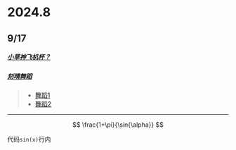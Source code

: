 # 2024.8

## 9/17

##### [小草神飞机杯？](https://g1106-my.sharepoint.com/:v:/g/personal/video_g1106_onmicrosoft_com/ERsrJ1jaRZNDhUU5bfcA8jMBV4tT8GZBg826UzHRJbDSZQ?e=2eXxbr)

##### [刻晴舞蹈](https://g1106-my.sharepoint.com/:v:/g/personal/video_g1106_onmicrosoft_com/EWDbQKZ91UdNgM_IST90su0BEbPFob89tJke0Qr8R_qd_A)

> - [舞蹈1](https://g1106-my.sharepoint.com/:v:/g/personal/video_g1106_onmicrosoft_com/EU-gJEsWFMVLhm7kb5O_F9oBQ4Lk61R-NcCQ6VEMBDEGnA?e=pxhBEt)
> - [舞蹈2](https://g1106-my.sharepoint.com/:v:/g/personal/video_g1106_onmicrosoft_com/EY2E7lJsnY5AuRSxxkhODDEBnntXgSAq2fqcdkxaZfI-Ag?e=dCUcZc)

---

$$
\frac{1+\pi}{\sin{\alpha}}
$$

代码`sin(x)`行内



